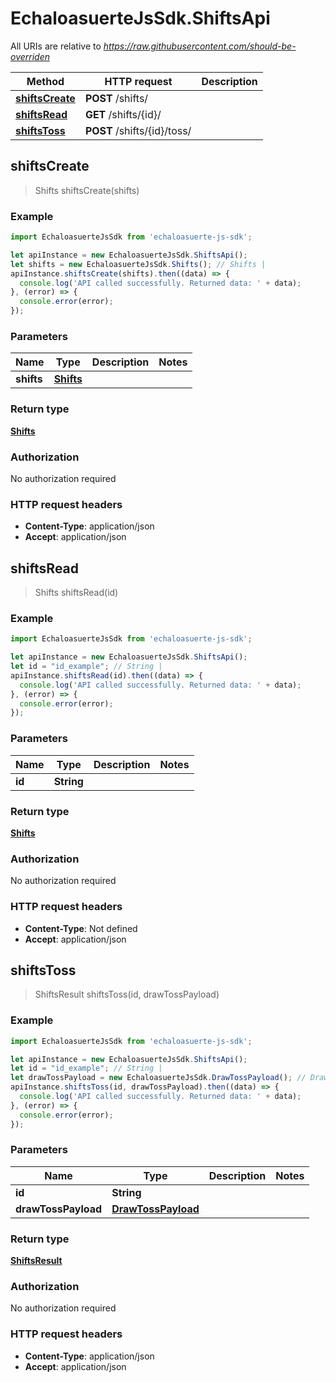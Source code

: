 # EchaloasuerteJsSdk.ShiftsApi

All URIs are relative to *https://raw.githubusercontent.com/should-be-overriden*

Method | HTTP request | Description
------------- | ------------- | -------------
[**shiftsCreate**](ShiftsApi.md#shiftsCreate) | **POST** /shifts/ | 
[**shiftsRead**](ShiftsApi.md#shiftsRead) | **GET** /shifts/{id}/ | 
[**shiftsToss**](ShiftsApi.md#shiftsToss) | **POST** /shifts/{id}/toss/ | 



## shiftsCreate

> Shifts shiftsCreate(shifts)



### Example

```javascript
import EchaloasuerteJsSdk from 'echaloasuerte-js-sdk';

let apiInstance = new EchaloasuerteJsSdk.ShiftsApi();
let shifts = new EchaloasuerteJsSdk.Shifts(); // Shifts | 
apiInstance.shiftsCreate(shifts).then((data) => {
  console.log('API called successfully. Returned data: ' + data);
}, (error) => {
  console.error(error);
});

```

### Parameters


Name | Type | Description  | Notes
------------- | ------------- | ------------- | -------------
 **shifts** | [**Shifts**](Shifts.md)|  | 

### Return type

[**Shifts**](Shifts.md)

### Authorization

No authorization required

### HTTP request headers

- **Content-Type**: application/json
- **Accept**: application/json


## shiftsRead

> Shifts shiftsRead(id)



### Example

```javascript
import EchaloasuerteJsSdk from 'echaloasuerte-js-sdk';

let apiInstance = new EchaloasuerteJsSdk.ShiftsApi();
let id = "id_example"; // String | 
apiInstance.shiftsRead(id).then((data) => {
  console.log('API called successfully. Returned data: ' + data);
}, (error) => {
  console.error(error);
});

```

### Parameters


Name | Type | Description  | Notes
------------- | ------------- | ------------- | -------------
 **id** | **String**|  | 

### Return type

[**Shifts**](Shifts.md)

### Authorization

No authorization required

### HTTP request headers

- **Content-Type**: Not defined
- **Accept**: application/json


## shiftsToss

> ShiftsResult shiftsToss(id, drawTossPayload)



### Example

```javascript
import EchaloasuerteJsSdk from 'echaloasuerte-js-sdk';

let apiInstance = new EchaloasuerteJsSdk.ShiftsApi();
let id = "id_example"; // String | 
let drawTossPayload = new EchaloasuerteJsSdk.DrawTossPayload(); // DrawTossPayload | 
apiInstance.shiftsToss(id, drawTossPayload).then((data) => {
  console.log('API called successfully. Returned data: ' + data);
}, (error) => {
  console.error(error);
});

```

### Parameters


Name | Type | Description  | Notes
------------- | ------------- | ------------- | -------------
 **id** | **String**|  | 
 **drawTossPayload** | [**DrawTossPayload**](DrawTossPayload.md)|  | 

### Return type

[**ShiftsResult**](ShiftsResult.md)

### Authorization

No authorization required

### HTTP request headers

- **Content-Type**: application/json
- **Accept**: application/json

